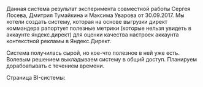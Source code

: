 Данная система результат эксперимента совместной работы Сергея Лосева, Дмитрия Тумайкина и Максима Уварова от 30.09.2017. Мы хотели создать систему, которая на основе выгрузки директ коммандера рапортует полезные метрики (которые нельзя увидеть в аккаунте яндекс.директ) для оценки качества настроек аккаунта контекстной рекламы в Яндекс.Директ.

Система получилась сырой, но кое-что полезное в ней уже есть. Волевым решением выкладываем систему в общий доступ. Планируем дорабоатывать с течением времени. 

Страница BI-системы: 